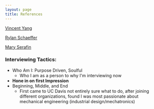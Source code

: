 ```yaml
---
layout: page
title: References 
---
```


[Vincent Yang](vincentyang.me)

[Rylan Schaeffer](http://rylanschaeffer.github.io)

[Mary Serafin](https://www.linkedin.com/in/mlserafin) <br>
### Interviewing Tactics: 
* Who Am I: Purpose Driven, Soulful
  - Who I am as a person to why I'm interviewing now
* **Hone in on first Impression**
* Beginning, Middle, and End 
  - First came to UC Davis not entirely sure what to do, after joining different organizations, found I was most passionate about mechanical engineering (industrial design/mechatronics) 
  



 
 
